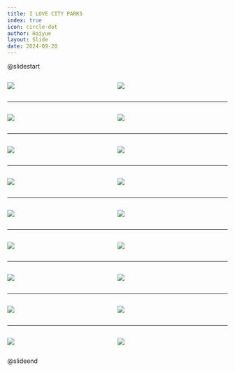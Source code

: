 ```yaml
---
title: I LOVE CITY PARKS
index: true
icon: circle-dot
author: Haiyue
layout: Slide
date: 2024-09-20
---
```

 
@slidestart

<div style="display:flex">
<div style="flex:1">

![](/data/english/reading/Level-K/I%20LOVE%20CITY%20PARKS/001.png)
</div>
<div style="flex:1">

![](/data/english/reading/Level-K/I%20LOVE%20CITY%20PARKS/002.png)
</div>
</div>

---

<div style="display:flex">
<div style="flex:1">

![](/data/english/reading/Level-K/I%20LOVE%20CITY%20PARKS/003.png)
</div>
<div style="flex:1">

![](/data/english/reading/Level-K/I%20LOVE%20CITY%20PARKS/004.png)
</div>
</div>

---

<div style="display:flex">
<div style="flex:1">

![](/data/english/reading/Level-K/I%20LOVE%20CITY%20PARKS/005.png)
</div>
<div style="flex:1">

![](/data/english/reading/Level-K/I%20LOVE%20CITY%20PARKS/006.png)
</div>
</div>

---

<div style="display:flex">
<div style="flex:1">

![](/data/english/reading/Level-K/I%20LOVE%20CITY%20PARKS/007.png)
</div>
<div style="flex:1">

![](/data/english/reading/Level-K/I%20LOVE%20CITY%20PARKS/008.png)
</div>
</div>

---

<div style="display:flex">
<div style="flex:1">

![](/data/english/reading/Level-K/I%20LOVE%20CITY%20PARKS/009.png)
</div>
<div style="flex:1">

![](/data/english/reading/Level-K/I%20LOVE%20CITY%20PARKS/010.png)
</div>
</div>

---

<div style="display:flex">
<div style="flex:1">

![](/data/english/reading/Level-K/I%20LOVE%20CITY%20PARKS/011.png)
</div>
<div style="flex:1">

![](/data/english/reading/Level-K/I%20LOVE%20CITY%20PARKS/012.png)
</div>
</div>

---

<div style="display:flex">
<div style="flex:1">

![](/data/english/reading/Level-K/I%20LOVE%20CITY%20PARKS/013.png)
</div>
<div style="flex:1">

![](/data/english/reading/Level-K/I%20LOVE%20CITY%20PARKS/014.png)
</div>
</div>

---

<div style="display:flex">
<div style="flex:1">

![](/data/english/reading/Level-K/I%20LOVE%20CITY%20PARKS/015.png)
</div>
<div style="flex:1">

![](/data/english/reading/Level-K/I%20LOVE%20CITY%20PARKS/016.png)
</div>
</div>

---

<div style="display:flex">
<div style="flex:1">

![](/data/english/reading/Level-K/I%20LOVE%20CITY%20PARKS/017.png)
</div>
<div style="flex:1">

![](/data/english/reading/Level-K/I%20LOVE%20CITY%20PARKS/018.png)
</div>
</div>

@slideend